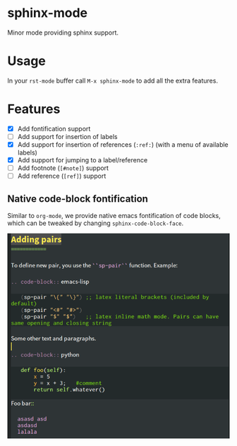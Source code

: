 # sphinx-mode

Minor mode providing sphinx support.

# Usage

In your `rst-mode` buffer call `M-x sphinx-mode` to add all the extra features.

# Features

* [x] Add fontification support
* [ ] Add support for insertion of labels
* [x] Add support for insertion of references (`:ref:`) (with a menu of available labels)
* [x] Add support for jumping to a label/reference
* [ ] Add footnote (`[#note]`) support
* [ ] Add reference (`[ref]`) support

## Native code-block fontification

Similar to `org-mode`, we provide native emacs fontification of code blocks,
which can be tweaked by changing `sphinx-code-block-face`.

![fontification](docs/_images/native-fontification.png)
